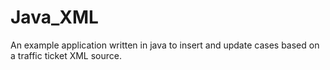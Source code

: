 # Java_XML
An example application written in java to insert and update cases based on a traffic ticket XML source.
